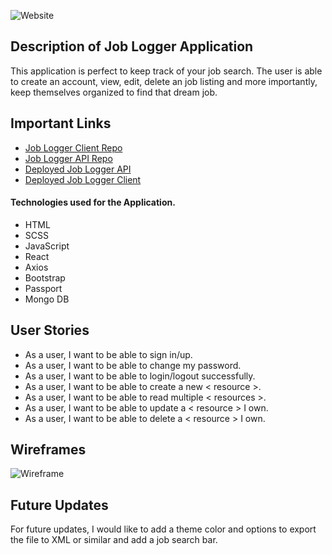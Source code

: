 ![Website](https://i.imgur.com/wOi8SOX.png)

## Description of Job Logger Application

This application is perfect to keep track of your job search. The user is able to create an account, view, edit, delete an job listing and more importantly, keep themselves organized to find that dream job.


## Important Links

- [Job Logger Client Repo](https://github.com/lenilunderman/joblog-client)
- [Job Logger API Repo](https://github.com/lenilunderman/joblog-api)
- [Deployed Job Logger API](#)
- [Deployed Job Logger Client](#)

#### Technologies used for the Application.

- HTML
- SCSS
- JavaScript
- React
- Axios
- Bootstrap
- Passport
- Mongo DB

## User Stories

- As a user, I want to be able to sign in/up.
- As a user, I want to be able to change my password.
- As a user, I want to be able to login/logout successfully.
- As a user, I want to be able to create a new < resource >.
- As a user, I want to be able to read multiple < resources >.
- As a user, I want to be able to update a < resource > I own.
- As a user, I want to be able to delete a < resource > I own.


## Wireframes
![Wireframe](https://i.imgur.com/sxuZhXV.png)

## Future Updates

For future updates, I would like to add a theme color and options to export the file to XML or similar and add a job search bar.